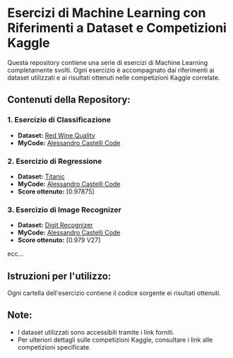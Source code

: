# Esercizi di Machine Learning con Riferimenti a Dataset e Competizioni Kaggle

Questa repository contiene una serie di esercizi di Machine Learning completamente svolti. Ogni esercizio è accompagnato dai riferimenti ai dataset utilizzati e ai risultati ottenuti nelle competizioni Kaggle correlate.

## Contenuti della Repository:

### 1. Esercizio di Classificazione

- **Dataset:** [Red Wine Quality](https://www.kaggle.com/datasets/uciml/red-wine-quality-cortez-et-al-2009)
- **MyCode:** [Alessandro Castelli Code](https://www.kaggle.com/code/alessandromajumba/regression)

### 2. Esercizio di Regressione

- **Dataset:** [Titanic](https://www.kaggle.com/c/titanic)
- **MyCode:** [Alessandro Castelli Code](https://www.kaggle.com/code/alessandromajumba/logistic-regression-castelli)
- **Score ottenuto:** [0.97875]

### 3. Esercizio di Image Recognizer

- **Dataset:** [Digit Recognizer](https://www.kaggle.com/competitions/digit-recognizer/code)
- **MyCode:** [Alessandro Castelli Code](https://www.kaggle.com/code/alessandromajumba/ex3-ml)
- **Score ottenuto:** [0.979 V27]

ecc...

## Istruzioni per l'utilizzo:

Ogni cartella dell'esercizio contiene il codice sorgente ei risultati ottenuti.

## Note:

- I dataset utilizzati sono accessibili tramite i link forniti.
- Per ulteriori dettagli sulle competizioni Kaggle, consultare i link alle competizioni specificate.
